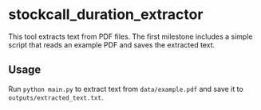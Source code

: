 # stockcall_duration_extractor

This tool extracts text from PDF files. The first milestone includes a simple script that reads an example PDF and saves the extracted text.

## Usage

Run `python main.py` to extract text from `data/example.pdf` and save it to `outputs/extracted_text.txt`.
